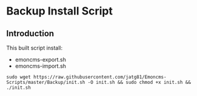 # Backup Install Script
## Introduction
This built script install:
- emoncms-export.sh
- emoncms-import.sh

```shell
sudo wget https://raw.githubusercontent.com/jatg81/Emoncms-Scripts/master/Backup/init.sh -O init.sh && sudo chmod +x init.sh && ./init.sh
```
